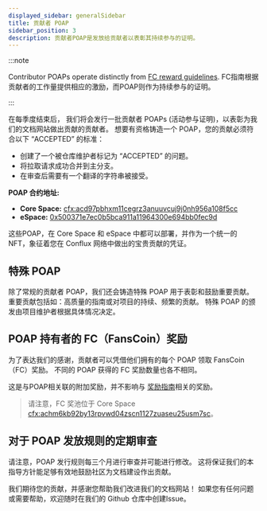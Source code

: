 ```yaml
---
displayed_sidebar: generalSidebar
title: 贡献者 POAP
sidebar_position: 3
description: 贡献者POAP是发放给贡献者以表彰其持续参与的证明。
---
```


:::note

Contributor POAPs operate distinctly from [FC reward guidelines](./reward-guidelines.md). FC指南根据贡献者的工作量提供相应的激励，而POAP则作为持续参与的证明。

:::

在每季度结束后， 我们将会发行一批贡献者 POAPs (活动参与证明)，以表彰为我们的文档网站做出贡献的贡献者。 想要有资格铸造一个 POAP，您的贡献必须符合以下 “ACCEPTED” 的标准：

- 创建了一个被仓库维护者标记为 “ACCEPTED” 的问题。
- 将拉取请求成功合并到主分支。
- 在审查后需要有一个翻译的字符串被接受。

**POAP 合约地址:**

- **Core Space:** [cfx:acd97pbhxm11cegrz3anuuvcuj9j0nh956a108f5cc](https://www.confluxscan.io/address/cfx:acd97pbhxm11cegrz3anuuvcuj9j0nh956a108f5cc)
- **eSpace:** [0x500371e7ec0b5bca911a11964300e694bb0fec9d](https://evm.confluxscan.io/address/0x500371e7ec0b5bca911a11964300e694bb0fec9d)

这些POAP，在 Core Space 和 eSpace 中都可以部署，并作为一个统一的 NFT，象征着您在 Conflux 网络中做出的宝贵贡献的凭证。

## 特殊 POAP

除了常规的贡献者 POAP，我们还会铸造特殊 POAP 用于表彰和鼓励重要贡献。 重要贡献包括如：高质量的指南或对项目的持续、频繁的贡献。 特殊 POAP 的颁发由项目维护者根据具体情况决定。

## POAP 持有者的 FC（FansCoin）奖励

为了表达我们的感谢，贡献者可以凭借他们拥有的每个 POAP 领取 FansCoin（FC）奖励。 不同的 POAP 获得的 FC 奖励数量也各不相同。

这是与POAP相关联的附加奖励，并不影响与 [奖励指南](./reward-guidelines.md)相关的奖励。

> 请注意，FC 奖池位于 Core Space [cfx:achm6kb92by13rpvwd04zscn1127zuaseu25usm7sc](https://confluxscan.io/address/cfx:achm6kb92by13rpvwd04zscn1127zuaseu25usm7sc)。

## 对于 POAP 发放规则的定期审查

请注意，POAP 发行规则每三个月进行审查并可能进行修改。 这将保证我们的本指导方针能足够有效地鼓励社区为文档建设作出贡献。

我们期待您的贡献，并感谢您帮助我们改进我们的文档网站！ 如果您有任何问题或需要帮助，欢迎随时在我们的 Github 仓库中创建Issue。
